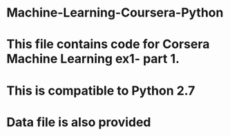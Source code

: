 # Machine-Learning-Coursera-Python
# This file contains code for Corsera Machine Learning ex1- part 1. 
# This is compatible to Python 2.7 
# Data file is also provided 
